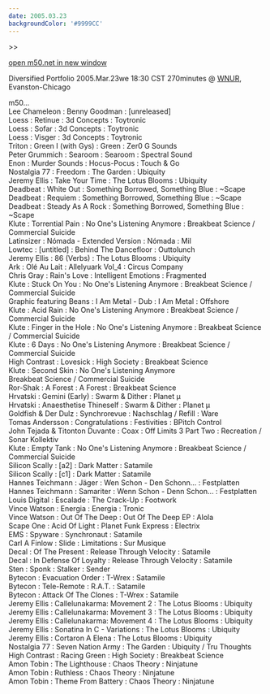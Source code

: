 ```yaml
---
date: 2005.03.23
backgroundColor: '#9999CC'
---
```


\>>

[open m50.net in new window  
](http://m50.net/)


Diversified Portfolio 2005.Mar.23we 18:30 CST 270minutes @ [WNUR](http://www.wcks.org/), Evanston-Chicago  

m50...  
Lee Chameleon : Benny Goodman : \[unreleased\]  
Loess : Retinue : 3d Concepts : Toytronic  
Loess : Sofar : 3d Concepts : Toytronic  
Loess : Visger : 3d Concepts : Toytronic  
Triton : Green I (with Gys) : Green : Zer0 G Sounds  
Peter Grummich : Searoom : Searoom : Spectral Sound  
Enon : Murder Sounds : Hocus-Pocus : Touch & Go  
Nostalgia 77 : Freedom : The Garden : Ubiquity  
Jeremy Ellis : Take Your Time : The Lotus Blooms : Ubiquity  
Deadbeat : White Out : Something Borrowed, Something Blue : ~Scape  
Deadbeat : Requiem : Something Borrowed, Something Blue : ~Scape  
Deadbeat : Steady As A Rock : Something Borrowed, Something Blue : ~Scape  
Klute : Torrential Pain : No One's Listening Anymore : Breakbeat Science / Commercial Suicide  
Latinsizer : Nómada - Extended Version : Nómada : Mil  
Lowtec : \[untitled\] : Behind The Dancefloor : Outtolunch  
Jeremy Ellis : 86 (Verbs) : The Lotus Blooms : Ubiquity  
Ark : Olé Au Lait : Allelyuark Vol\_4 : Circus Company  
Chris Gray : Rain's Love : Intelligent Emotions : Fragmented  
Klute : Stuck On You : No One's Listening Anymore : Breakbeat Science / Commercial Suicide  
Graphic featuring Beans : I Am Metal - Dub : I Am Metal : Offshore  
Klute : Acid Rain : No One's Listening Anymore : Breakbeat Science / Commercial Suicide  
Klute : Finger in the Hole : No One's Listening Anymore : Breakbeat Science / Commercial Suicide  
Klute : 6 Days : No One's Listening Anymore : Breakbeat Science / Commercial Suicide  
High Contrast : Lovesick : High Society : Breakbeat Science  
Klute : Second Skin : No One's Listening Anymore  
Breakbeat Science / Commercial Suicide  
Ror-Shak : A Forest : A Forest : Breakbeat Science  
Hrvatski : Gemini (Early) : Swarm & Dither : Planet µ  
Hrvatski : Anaesthetise Thineself : Swarm & Dither : Planet µ  
Goldfish & Der Dulz : Synchrorevue : Nachschlag / Refill : Ware  
Tomas Andersson : Congratulations : Festivities : BPitch Control  
John Tejada & Titonton Duvante : Coax : Off Limits 3 Part Two : Recreation / Sonar Kollektiv  
Klute : Empty Tank : No One's Listening Anymore : Breakbeat Science / Commercial Suicide  
Silicon Scally : \[a2\] : Dark Matter : Satamile  
Silicon Scally : \[c1\] : Dark Matter : Satamile  
Hannes Teichmann : Jäger : Wen Schon - Den Schonn... : Festplatten  
Hannes Teichmann : Samariter : Wenn Schon - Denn Schon... : Festplatten  
Louis Digital : Escalade : The Crack-Up : Footwork  
Vince Watson : Energia : Energia : Tronic  
Vince Watson : Out Of The Deep : Out Of The Deep EP : Alola  
Scape One : Acid Of Light : Planet Funk Express : Electrix  
EMS : Spyware : Synchronaut : Satamile  
Carl A Finlow : Slide : Limitations : Sur Musique  
Decal : Of The Present : Release Through Velocity : Satamile  
Decal : In Defense Of Loyalty : Release Through Velocity : Satamile  
Sten : Sponk : Stalker : Sender  
Bytecon : Evacuation Order : T-Wrex : Satamile  
Bytecon : Tele-Remote : R.A.T. : Satamile  
Bytecon : Attack Of The Clones : T-Wrex : Satamile  
Jeremy Ellis : Callelunakarma: Movement 2 : The Lotus Blooms : Ubiquity  
Jeremy Ellis : Callelunakarma: Movement 3 : The Lotus Blooms : Ubiquity  
Jeremy Ellis : Callelunakarma: Movement 4 : The Lotus Blooms : Ubiquity  
Jeremy Ellis : Sonatina In C - Variations : The Lotus Blooms : Ubiquity  
Jeremy Ellis : Cortaron A Elena : The Lotus Blooms : Ubiquity  
Nostalgia 77 : Seven Nation Army : The Garden : Ubiquity / Tru Thoughts  
High Contrast : Racing Green : High Society : Breakbeat Science  
Amon Tobin : The Lighthouse : Chaos Theory : Ninjatune  
Amon Tobin : Ruthless : Chaos Theory : Ninjatune  
Amon Tobin : Theme From Battery : Chaos Theory : Ninjatune